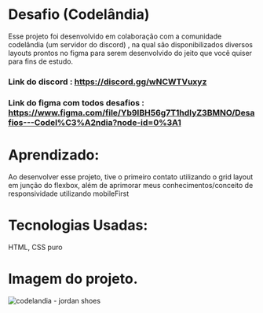 # Desafio (Codelândia)
Esse projeto foi desenvolvido em colaboração com a comunidade codelândia (um servidor do discord) , na qual são disponibilizados diversos layouts prontos no figma para serem desenvolvido do jeito que você quiser para fins de estudo.
### Link do discord : https://discord.gg/wNCWTVuxyz
### Link do figma com todos desafios : https://www.figma.com/file/Yb9IBH56g7T1hdIyZ3BMNO/Desafios---Codel%C3%A2ndia?node-id=0%3A1

# Aprendizado:
Ao desenvolver esse projeto, tive o primeiro contato utilizando o grid layout em junção do flexbox, além de aprimorar meus conhecimentos/conceito de responsividade utilizando mobileFirst

# Tecnologias Usadas:
HTML, CSS puro


# Imagem do projeto.

![codelandia - jordan shoes](https://user-images.githubusercontent.com/102332042/186264000-7d0bdc2f-77ce-46a2-9505-91df8c380740.png)


